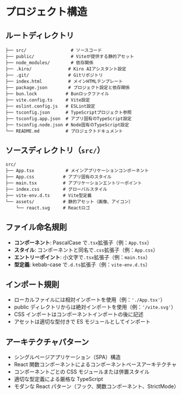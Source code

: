 # プロジェクト構造

## ルートディレクトリ

```
├── src/                 # ソースコード
├── public/              # Viteが提供する静的アセット
├── node_modules/        # 依存関係
├── .kiro/              # Kiro AIアシスタント設定
├── .git/               # Gitリポジトリ
├── index.html          # メインHTMLテンプレート
├── package.json        # プロジェクト設定と依存関係
├── bun.lock           # Bunロックファイル
├── vite.config.ts     # Vite設定
├── eslint.config.js   # ESLint設定
├── tsconfig.json      # TypeScriptプロジェクト参照
├── tsconfig.app.json  # アプリ固有のTypeScript設定
├── tsconfig.node.json # Node固有のTypeScript設定
└── README.md          # プロジェクトドキュメント
```

## ソースディレクトリ（`src/`）

```
src/
├── App.tsx            # メインアプリケーションコンポーネント
├── App.css           # アプリ固有のスタイル
├── main.tsx          # アプリケーションエントリーポイント
├── index.css         # グローバルスタイル
├── vite-env.d.ts     # Vite型定義
└── assets/           # 静的アセット（画像、アイコン）
    └── react.svg     # Reactロゴ
```

## ファイル命名規則

- **コンポーネント**: PascalCase で`.tsx`拡張子（例：`App.tsx`）
- **スタイル**: コンポーネントと同名で`.css`拡張子（例：`App.css`）
- **エントリーポイント**: 小文字で`.tsx`拡張子（例：`main.tsx`）
- **型定義**: kebab-case で`.d.ts`拡張子（例：`vite-env.d.ts`）

## インポート規則

- ローカルファイルには相対インポートを使用（例：`'./App.tsx'`）
- public ディレクトリからは絶対インポートを使用（例：`'/vite.svg'`）
- CSS インポートはコンポーネントインポートの後に記述
- アセットは適切な型付きで ES モジュールとしてインポート

## アーキテクチャパターン

- シングルページアプリケーション（SPA）構造
- React 関数コンポーネントによるコンポーネントベースアーキテクチャ
- コンポーネントごとの CSS モジュールまたは併置スタイル
- 適切な型定義による厳格な TypeScript
- モダンな React パターン（フック、関数コンポーネント、StrictMode）
